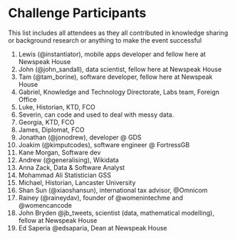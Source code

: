 # Challenge Participants

This list includes all attendees as they all contributed in knowledge sharing or background research or anything to make the event successful

1. Lewis (@instantiator), mobile apps developer and fellow here at Newspeak House
2. John (@john_sandall), data scientist, fellow here at Newspeak House
3. Tam (@tam_borine), software developer, fellow here at Newspeak House
4. Gabriel, Knowledge and Technology Directorate, Labs team, Foreign Office
5. Luke, Historian, KTD, FCO
6. Severin, can code and used to deal with messy data.
7. Georgia, KTD, FCO
8. James, Diplomat, FCO
9. Jonathan (@jonodrew), developer @ GDS
10. Joakim (@kimputcodes), software engineer @ FortressGB
11. Kane Morgan, Software dev
12. Andrew (@generalising), Wikidata
13. Anna Zack, Data & Software Analyst
14. Mohammad Ali Statistician GSS
15. Michael, Historian, Lancaster University
16. Shan Sun (@xiaoshansun), international tax advisor, @Omnicom
17. Rainey  (@raineydav), founder of @womenintechme and  @womencancode
18. John Bryden @jb_tweets, scientist (data, mathematical modelling), fellow at Newspeak House
19. Ed Saperia @edsaparia, Dean at Newspeak House
